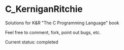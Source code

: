 # C_KerniganRitchie
Solutions for K&amp;R "The C Programming Language" book

Feel free to comment, fork, point out bugs, etc.

Current status: completed 
